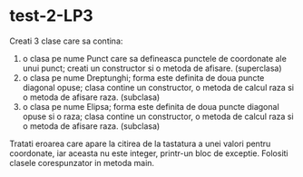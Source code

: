 # test-2-LP3

Creati 3 clase care sa contina:
1. o clasa pe nume Punct care sa defineasca punctele de coordonate ale unui punct; creati un constructor si o metoda de afisare. (superclasa)
2. o clasa pe nume Dreptunghi; forma este definita de doua puncte diagonal opuse; clasa contine un constructor, o metoda de calcul raza si o metoda de afisare raza. (subclasa)
3. o clasa pe nume Elipsa; forma este definita de doua puncte diagonal opuse si o raza; clasa contine un constructor, o metoda de calcul raza si o metoda de afisare raza. (subclasa)

Tratati eroarea care apare la citirea de la tastatura a unei valori pentru coordonate, iar aceasta nu este integer, printr-un bloc de exceptie.
Folositi clasele corespunzator in metoda main.
